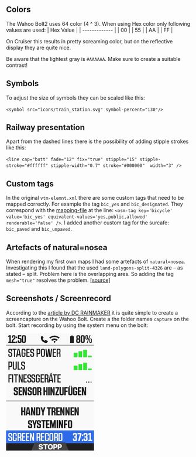 Colors
-------------
The Wahoo Bolt2 uses 64 color (4 ^ 3). When using Hex color only following values are used:
| Hex Value  | 
| ------------- |
| 00  |
| 55  |
| AA  |
| FF  |

On Cruiser this results in pretty screaming color, but on the reflective display they are quite nice.

Be aware that the lightest gray is `#AAAAAA`.
Make sure to create a suitable contrast!

Symbols
-------------
To adjust the size of symbols they can be scaled like this:

`<symbol src="icons/train_station.svg" symbol-percent="130"/>`


Railway presentation
-------------
Apart from the dashed lines there is the possibility of adding stipple strokes like this:

`<line cap="butt" fade="12" fix="true" stipple="15" stipple-stroke="#ffffff" stipple-width="0.7" stroke="#000000"  width="3" />`

Custom tags
-------------
In the original `vtm-elemnt.xml` there are some custom tags that need to be mapped correctly. For example the tag `bic_yes` and `bic_designated`. They correspond with the [mapping-file](https://github.com/zenziwerken/Bolt2-Mapsforge-Rendertheme/blob/main/tag-wahoo.xml) at the line: `<osm-tag key='bicycle' value='bic_yes' equivalent-values='yes,public,allowed' renderable='false' />`. I added another custom tag for the surcafe: `bic_paved` and `bic_unpaved`.

Artefacts of natural=nosea
---
When rendering my first own maps I had some artefacts of `natural=nosea`. Investigating this I found that the used `land-polygons-split-4326` are – as stated – split. Problem here is the overlapping ares. So adding the tag `mesh="true"` resolves the problem. [[source]](https://github.com/mapsforge/vtm/issues/224#issuecomment-260911095)

Screenshots / Screenrecord
---
According to the [article by DC RAINMAKER](https://www.dcrainmaker.com/2021/07/screen-record-wahoo.html) it is quite simple to create a screencapture on the Wahoo Bolt.
Create a the folder names `capture` on the bolt. Start recording by using the system menu on the bolt:

![screenshot3](/screenshots/screenshot-3.png)
